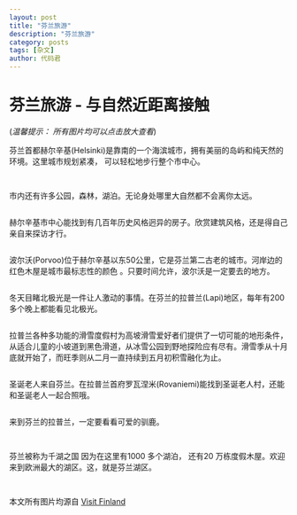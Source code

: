 ```yaml
---
layout: post
title: "芬兰旅游"
description: "芬兰旅游"
category: posts
tags: [杂文]
author: 代码君
---
```


# 芬兰旅游 - 与自然近距离接触

(*温馨提示： 所有图片均可以点击放大查看*)

芬兰首都赫尔辛基(Helsinki)是靠南的一个海滨城市，拥有美丽的岛屿和纯天然的环境。这里城市规划紧凑， 可以轻松地步行整个市中心。

<figure>
    <a href="http://imgur.com/LgV2f8l.jpg"><img src="http://imgur.com/LgV2f8l.jpg" alt=""></a>
</figure>

<figure>
    <a href="http://imgur.com/PIFjbxh.jpg"><img src="http://imgur.com/PIFjbxh.jpg" alt=""></a>
</figure>

市内还有许多公园，森林，湖泊。无论身处哪里大自然都不会离你太远。

<figure>
    <a href="http://imgur.com/Y2FoMFx.jpg"><img src="http://imgur.com/Y2FoMFx.jpg" alt=""></a>
</figure>

赫尔辛基市中心能找到有几百年历史风格迥异的房子。欣赏建筑风格，还是得自己亲自来探访才行。

<figure>
    <a href="http://imgur.com/GfCkJx7.jpg"><img src="http://imgur.com/GfCkJx7.jpg" alt=""></a>
</figure>

波尔沃(Porvoo)位于赫尔辛基以东50公里，它是芬兰第二古老的城市。河岸边的红色木屋是城市最标志性的颜色 。只要时间允许，波尔沃是一定要去的地方。

<figure>
    <a href="http://imgur.com/WNiCTpd.jpg"><img src="http://imgur.com/WNiCTpd.jpg" alt=""></a>
</figure>

冬天目睹北极光是一件让人激动的事情。在芬兰的拉普兰(Lapi)地区，每年有200多个晚上都能看见北极光。

<figure>
    <a href="http://imgur.com/Llwc4jt.jpg"><img src="http://imgur.com/Llwc4jt.jpg" alt=""></a>
</figure>

拉普兰各种多功能的滑雪度假村为高坡滑雪爱好者们提供了一切可能的地形条件，从适合儿童的小坡道到黑色滑道，从冰雪公园到野地探险应有尽有。滑雪季从十月底就开始了，而旺季则从二月一直持续到五月初积雪融化为止。

<figure>
    <a href="http://imgur.com/lwEfKXq.jpg"><img src="http://imgur.com/lwEfKXq.jpg" alt=""></a>
</figure>

圣诞老人来自芬兰。在拉普兰首府罗瓦涅米(Rovaniemi)能找到圣诞老人村，还能和圣诞老人一起合照哦。

<figure>
    <a href="http://imgur.com/e8JQqv8.jpg"><img src="http://imgur.com/e8JQqv8.jpg" alt=""></a>
</figure>

来到芬兰的拉普兰，一定要看看可爱的驯鹿。

<figure>
    <a href="http://imgur.com/WXt1BvA.jpg"><img src="http://imgur.com/WXt1BvA.jpg" alt=""></a>
</figure>

<figure>
    <a href="http://imgur.com/LtXb6Bx.jpg"><img src="http://imgur.com/LtXb6Bx.jpg" alt=""></a>
</figure>

芬兰被称为千湖之国 因为在这里有1000 多个湖泊， 还有20 万栋度假木屋。欢迎来到欧洲最大的湖区。这，就是芬兰湖区。

<figure>
    <a href="http://imgur.com/Xn6t8jd.jpg"><img src="http://imgur.com/Xn6t8jd.jpg" alt=""></a>
</figure>

<figure>
    <a href="http://imgur.com/Z0ykEch.jpg"><img src="http://imgur.com/Z0ykEch.jpg" alt=""></a>
</figure>

本文所有图片均源自 [Visit Finland](http://www.visitfinland.com/zh/lai_fen_lan_lv_xing/)
